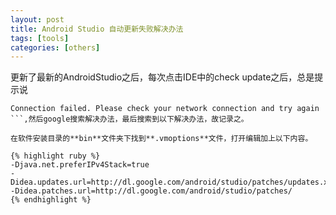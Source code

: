```yaml
---
layout: post
title: Android Studio 自动更新失败解决办法
tags: [tools]
categories: [others]
---
```

更新了最新的AndroidStudio之后，每次点击IDE中的check update之后，总是提示说
```
Connection failed. Please check your network connection and try again
```,然后google搜索解决办法，最后搜索到以下解决办法，故记录之。

在软件安装目录的**bin**文件夹下找到**.vmoptions**文件，打开编辑加上以下内容。

{% highlight ruby %}
-Djava.net.preferIPv4Stack=true
-Didea.updates.url=http://dl.google.com/android/studio/patches/updates.xml
-Didea.patches.url=http://dl.google.com/android/studio/patches/
{% endhighlight %}